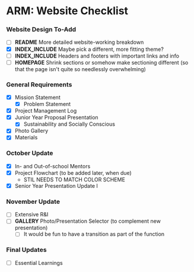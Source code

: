 # ARM: Website Checklist

### Website Design To-Add
- [ ] **README** More detailed website-working breakdown
- [x] **INDEX_INCLUDE** Maybe pick a different, more fitting theme?
- [ ] **INDEX_INCLUDE** Headers and footers with important links and info
- [ ] **HOMEPAGE** Shrink sections or somehow make sectioning different (so
      that the page isn't quite so needlessly overwhelming)

### General Requirements
- [x] Mission Statement
    - [x] Problem Statement
- [x] Project Management Log
- [x] Junior Year Proposal Presentation
    - [x] Sustainability and Socially Conscious
- [x] Photo Gallery
- [x] Materials

### October Update
- [x] In- and Out-of-school Mentors
- [x] Project Flowchart (to be added later, when due)
    - STIL NEEDS TO MATCH COLOR SCHEME
- [x] Senior Year Presentation Update I

### November Update
- [ ] Extensive R&I
- [ ] **GALLERY** Photo/Presentation Selector (to complement new presentation)
    - [ ] It would be fun to have a transition as part of the function

### Final Updates
- [ ] Essential Learnings
